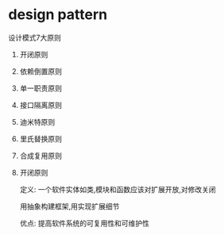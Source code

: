 # design pattern

设计模式7大原则

1. 开闭原则

2. 依赖倒置原则

3. 单一职责原则

4. 接口隔离原则

5. 迪米特原则

6. 里氏替换原则

7. 合成复用原则



1. 开闭原则

   定义: 一个软件实体如类,模块和函数应该对扩展开放,对修改关闭

   用抽象构建框架,用实现扩展细节

   优点: 提高软件系统的可复用性和可维护性

